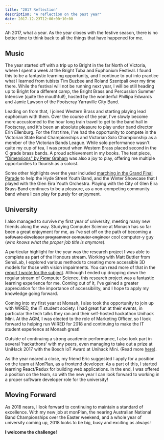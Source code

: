```yaml
---
title: "2017 Reflection"
description: "A reflection on the past year"
date: 2017-12-23T12:00:00+10:00
---
```


Ah 2017, what a year. As the year closes with the festive season, there is no better time to think back to all the things that have happened for me.

<!--more-->

## Music

The year started off with a trip up to Bright in the far North of Victoria, where I spent a week at the Bright Tuba and Euphonium Festival. I found this to be a fantastic learning opportunity, and I continue to put into practice what I learned from tubists Tim Buzbee and Roland Szentpali over my time there. While the festival will not be running next year, I will be still heading up to Bright for a different camp, the Bright Brass and Percussion Summer Intensive (quite the mouthful!), hosted by the wonderful Phillipa Edwards and Jamie Lawson of the Footscray Yarraville City Band.

Leading on from that, I joined Western Brass and starting playing lead euphonium with them. Over the course of the year, I've slowly become more accustomed to the hour long train travel to get to the band hall in Footscray, and it's been an absolute pleasure to play under band director Erin Ellenburg. For the first time, I've had the opportunity to compete in the Victorian State Band Championships and Victorian Solo Championship as a member of the Victorian Bands League. While solo performance wasn't quite my cup of tea, I was proud when Western Brass placed second in the C grade brass bands. A proud achievement in my books. The test piece, ["Dimensions" by Peter Graham](https://www.youtube.com/watch?v=68LrKNzxyEE) was also a joy to play, offering me multiple opportunities to flourish as a soloist.

Some other highlights over the year included [marching in the Grand Final Parade](http://hsyb.org.au/grand-final-parade-2017/) to help the Hyde Street Youth Band, and the Winter Showcase that I played with the Glen Eira Youth Orchestra. Playing with the City of Glen Eira Brass Band continues to be a pleasure, as a non-competing community band where I can play for purely for enjoyment.

## University

I also managed to survive my first year of university, meeting many new friends along the way. Studying Computer Science at Monash has so far been a great enjoyment for me, as I've set off on the path of becoming a ~~software developer~~ ~~programmer~~ ~~computer engineer~~ cool computer-y guy (_who knows what the proper job title is anymore_).

A particular highlight for the year was the research project I was able to complete as part of the Honours stream. Working with Matt Buttler from SensiLab, I explored various methods to creating more accessible 3D models for those with vision impairments. You can read more of that in the [report I wrote for the subject](http://github.com/nchlswhttkr/fit1041/). Although I ended up dropping down the regular stream of Computer Science, this research project was a fantastic learning experience for me. Coming out of it, I've gained a greater appreciation for the importance of accessibility, and I hope to apply my knowledge going forward.

Coming into my first year at Monash, I also took the opportunity to join up with WIRED, the IT student society. I had great fun at their events, in particular the tech talks they ran and their self-hosted hackathon Unihack Mini. At the AGM, I was elected to the role of Marketing Officer, so I look forward to helping run WIRED for 2018 and continuing to make the IT student experience at Monash great!

Outside of continuing a strong academic performance, I also took part in several 'hackathons' with my peers, even managing to take out a prize at UniHack 2017 with the Bosch IoT Award at Unihack Mini. (Read more [here](../unihack-2017/)).

As the year neared a close, my friend Eric suggested I apply for a position on the team at [MonPlan](https://monplan.github.io/), as a frontend developer. As a part of this, I started learning React/Redux for building web applications. In the end, I was offered a position on the team, so with the new year I can look forward to working in a proper software developer role for the university!

## Moving Forward

As 2018 nears, I look forward to continuing to maintain a standard of excellence. With my new job at monPlan, the nearing Australian National Band Championships over the Easter weekend, and a whole year of university coming up, 2018 looks to be big, busy and exciting as always!

<span class="center-text"><strong>I welcome the challenge!</strong></span>
